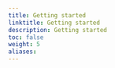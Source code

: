 ```yaml
---
title: Getting started
linktitle: Getting started
description: Getting started
toc: false
weight: 5
aliases:
---
```


